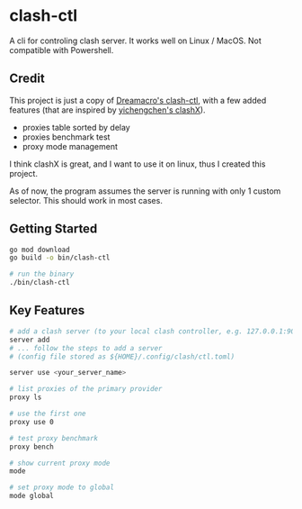 # clash-ctl
A cli for controling clash server. It works well on Linux / MacOS. Not compatible with Powershell.

## Credit 
This project is just a copy of [Dreamacro's clash-ctl](https://github.com/Dreamacro/clash-ctl), with a few added features (that are inspired by [yichengchen's clashX](https://github.com/yichengchen/clashX)).

- proxies table sorted by delay 
- proxies benchmark test 
- proxy mode management

I think clashX is great, and I want to use it on linux, thus I created this project.

As of now, the program assumes the server is running with only 1 custom selector. This should work in most cases.

## Getting Started

```bash
go mod download
go build -o bin/clash-ctl

# run the binary
./bin/clash-ctl
```

## Key Features
```bash
# add a clash server (to your local clash controller, e.g. 127.0.0.1:9090) 
server add
# ... follow the steps to add a server 
# (config file stored as ${HOME}/.config/clash/ctl.toml)

server use <your_server_name>

# list proxies of the primary provider 
proxy ls 

# use the first one 
proxy use 0

# test proxy benchmark 
proxy bench

# show current proxy mode
mode

# set proxy mode to global
mode global
```

